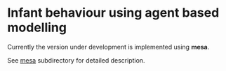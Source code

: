 # Infant behaviour using agent based modelling

Currently the version under development is implemented using **mesa**.

See [mesa](https://github.com/roznawsk/infant-abm/tree/main/mesa) subdirectory for detailed description.
